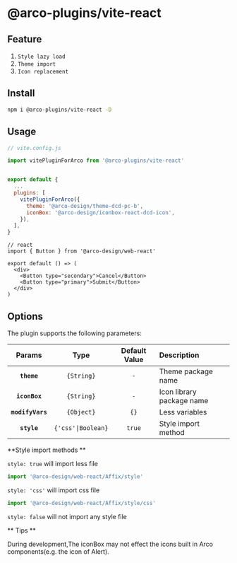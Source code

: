 # @arco-plugins/vite-react

## Feature

1. `Style lazy load`
2. `Theme import`
3. `Icon replacement`

## Install

```bash
npm i @arco-plugins/vite-react -D
```

## Usage

```js
// vite.config.js

import vitePluginForArco from '@arco-plugins/vite-react'


export default {
  ...
  plugins: [    
    vitePluginForArco({
      theme: '@arco-design/theme-dcd-pc-b',
      iconBox: '@arco-design/iconbox-react-dcd-icon',
    }),
  ],  
}
```

```tsx
// react
import { Button } from '@arco-design/web-react'

export default () => (
  <div>
    <Button type="secondary">Cancel</Button>
    <Button type="primary">Submit</Button>    
  </div>
)
```

## Options

The plugin supports the following parameters:

|Params|Type|Default Value|Description|
|:--:|:--:|:-----:|:----------|
|**`theme`**|`{String}`|`-`|Theme package name|
|**`iconBox`**|`{String}`|`-`|Icon library package name|
|**`modifyVars`**|`{Object}`|`{}`|Less variables|
|**`style`**|`{'css'\|Boolean}`|`true`| Style import method|

**Style import methods **

`style: true` will import less file

```js
import '@arco-design/web-react/Affix/style'
```

`style: 'css'` will import css file

```js
import '@arco-design/web-react/Affix/style/css'
```

`style: false` will not import any style file


** Tips **

 During development,The iconBox may not effect the icons built in Arco components(e.g. the icon of Alert).
